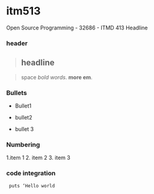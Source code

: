 # itm513
 Open Source Programming - 32686 - ITMD 413 
Headline
### header <h3>
> ## headline

> space
*bold words*.
**more em**.
### Bullets
* Bullet1
+ bullet2
- bullet 3
### Numbering
1.item 1
2. item 2
3. item 3
### code integration
` puts ‘Hello world`
